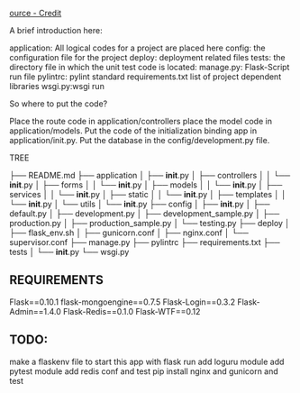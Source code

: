 [ource - Credit](https://pythonbasics.org/flask-boilerplate/)


A brief introduction here:

application: All logical codes for a project are placed here
config: the configuration file for the project
deploy: deployment related files
tests: the directory file in which the unit test code is located:
manage.py: Flask-Script run file
pylintrc: pylint standard
requirements.txt list of project dependent libraries
wsgi.py:wsgi run


So where to put the code?

Place the route code in application/controllers
place the model code in application/models.
Put the code of the initialization binding app in application/init.py.
Put the database in the config/development.py file.



TREE

├── README.md
├── application
│   ├── __init__.py
│   ├── controllers
│   │   └── __init__.py
│   ├── forms
│   │   └── __init__.py
│   ├── models
│   │   └── __init__.py
│   ├── services
│   │   └── __init__.py
│   ├── static
│   │   └── __init__.py
│   ├── templates
│   │   └── __init__.py
│   └── utils
│       └── __init__.py
├── config
│   ├── __init__.py
│   ├── default.py
│   ├── development.py
│   ├── development_sample.py
│   ├── production.py
│   ├── production_sample.py
│   └── testing.py
├── deploy
│   ├── flask_env.sh
│   ├── gunicorn.conf
│   ├── nginx.conf
│   └── supervisor.conf
├── manage.py
├── pylintrc
├── requirements.txt
├── tests
│   └── __init__.py
└── wsgi.py


## REQUIREMENTS
Flask==0.10.1
flask-mongoengine==0.7.5
Flask-Login==0.3.2
Flask-Admin==1.4.0
Flask-Redis==0.1.0
Flask-WTF==0.12



## TODO:
make a flaskenv file to start this app with flask run
add loguru module
add pytest module
add redis conf and test
pip install nginx and gunicorn and test
